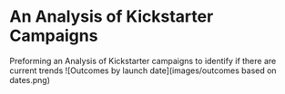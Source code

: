 # An Analysis of Kickstarter Campaigns
Preforming an Analysis of Kickstarter campaigns to identify if there are current trends
![Outcomes by launch date](images/outcomes based on dates.png)
